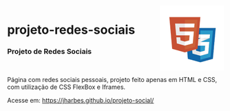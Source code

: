 <img src="html-css-logo.png" align="right" width="150">

# projeto-redes-sociais

<h3>Projeto de Redes Sociais</h3>
<br>
 
Página com redes sociais pessoais, projeto feito apenas em HTML e CSS, com utilização de CSS FlexBox e Iframes.
 
Acesse em: https://jharbes.github.io/projeto-social/
